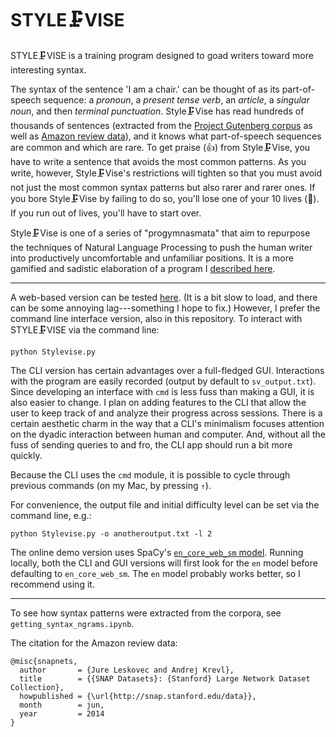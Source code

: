 # STYLE🗜VISE 

STYLE🗜VISE is a training program designed to goad writers toward more interesting syntax.  

The syntax of the sentence 'I am a chair.' can be thought of as its part-of-speech sequence: a *pronoun*, a *present tense verb*, an *article*, a *singular noun*, and then *terminal punctuation*.  Style🗜Vise has read hundreds of thousands of sentences (extracted from the [Project Gutenberg corpus](https://www.gutenberg.org/) as well as [Amazon review data](https://snap.stanford.edu/data/web-Amazon.html)), and it knows what part-of-speech sequences are common and which are rare. To get praise (👍) from Style🗜Vise, you have to write a sentence that avoids the most common patterns. As you write, however, Style🗜Vise's restrictions will tighten so that you must avoid not just the most common syntax patterns but also rarer and rarer ones. If you bore Style🗜Vise by failing to do so, you'll lose one of your 10 lives (💖). If you run out of lives, you'll have to start over. 

Style🗜Vise is one of a series of "progymnasmata" that aim to repurpose the techniques of Natural Language Processing to push the human writer into productively uncomfortable and unfamiliar positions.  It is a more gamified and sadistic elaboration of a program I [described here](http://computationalcreativity.net/iccc2019/assets/iccc_proceedings_2019.pdf#page=15).

***

A web-based version can be tested [here](https://stylevise.herokuapp.com/).  (It is a bit slow to load, and there can be some annoying lag---something I hope to fix.) However, I prefer the command line interface version, also in this repository. To interact with STYLE🗜VISE via the command line:

    python Stylevise.py

The CLI version has certain advantages over a full-fledged GUI.  Interactions with the program are easily recorded (output by default to `sv_output.txt`).   Since developing an interface with `cmd` is less fuss than making a GUI, it is also easier to change. I plan on adding features to the CLI that allow the user to keep track of and analyze their progress across sessions. There is a certain aesthetic charm in the way that a CLI's minimalism focuses attention on the dyadic interaction between human and computer. And, without all the fuss of sending queries to and fro, the CLI app should run a bit more quickly.

Because the CLI uses the `cmd` module, it is possible to cycle through previous commands (on my Mac, by pressing `↑`).

For convenience, the output file and initial difficulty level can be set via the command line, e.g.:

    python Stylevise.py -o anotheroutput.txt -l 2 

The online demo version uses SpaCy's [`en_core_web_sm` model](https://spacy.io/usage/models).  Running locally, both the CLI and GUI versions will first look for the `en` model before defaulting to `en_core_web_sm`.  The `en` model probably works better, so I recommend using it. 

***

To see how syntax patterns were extracted from the corpora, see `getting_syntax_ngrams.ipynb`.

The citation for the Amazon review data:


    @misc{snapnets,
      author       = {Jure Leskovec and Andrej Krevl},
      title        = {{SNAP Datasets}: {Stanford} Large Network Dataset Collection},
      howpublished = {\url{http://snap.stanford.edu/data}},
      month        = jun,
      year         = 2014
    }



